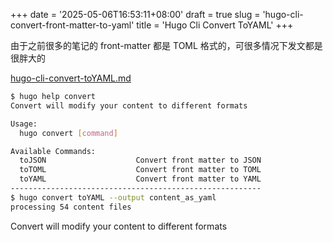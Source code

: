+++
date = '2025-05-06T16:53:11+08:00'
draft = true
slug = 'hugo-cli-convert-front-matter-to-yaml'
title = 'Hugo Cli Convert ToYAML'
+++

由于之前很多的笔记的 front-matter 都是 TOML 格式的，可很多情况下发文都是很胖大的

[hugo-cli-convert-toYAML.md](https://discourse.gohugo.io/t/howto-convert-your-front-matter-from-toml-to-yaml/332)

```sh
$ hugo help convert
Convert will modify your content to different formats

Usage:
  hugo convert [command]

Available Commands:
  toJSON                    Convert front matter to JSON
  toTOML                    Convert front matter to TOML
  toYAML                    Convert front matter to YAML
--------------------------------------------------------
$ hugo convert toYAML --output content_as_yaml
processing 54 content files
```


Convert will modify your content to different formats
